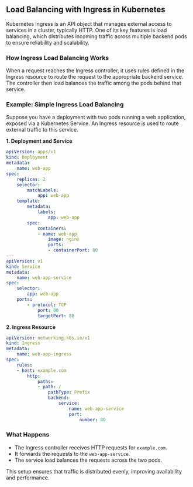 ## Load Balancing with Ingress in Kubernetes

Kubernetes Ingress is an API object that manages external access to services in a cluster, typically HTTP. One of its key features is load balancing, which distributes incoming traffic across multiple backend pods to ensure reliability and scalability.

### How Ingress Load Balancing Works

When a request reaches the Ingress controller, it uses rules defined in the Ingress resource to route the request to the appropriate backend service. The controller then load balances the traffic among the pods behind that service.

### Example: Simple Ingress Load Balancing

Suppose you have a deployment with two pods running a web application, exposed via a Kubernetes Service. An Ingress resource is used to route external traffic to this service.

**1. Deployment and Service**

```yaml
apiVersion: apps/v1
kind: Deployment
metadata:
    name: web-app
spec:
    replicas: 2
    selector:
        matchLabels:
            app: web-app
    template:
        metadata:
            labels:
                app: web-app
        spec:
            containers:
            - name: web-app
                image: nginx
                ports:
                - containerPort: 80
---
apiVersion: v1
kind: Service
metadata:
    name: web-app-service
spec:
    selector:
        app: web-app
    ports:
        - protocol: TCP
            port: 80
            targetPort: 80
```

**2. Ingress Resource**

```yaml
apiVersion: networking.k8s.io/v1
kind: Ingress
metadata:
    name: web-app-ingress
spec:
    rules:
    - host: example.com
        http:
            paths:
            - path: /
                pathType: Prefix
                backend:
                    service:
                        name: web-app-service
                        port:
                            number: 80
```

### What Happens

- The Ingress controller receives HTTP requests for `example.com`.
- It forwards the requests to the `web-app-service`.
- The service load balances the requests across the two pods.

This setup ensures that traffic is distributed evenly, improving availability and performance.
